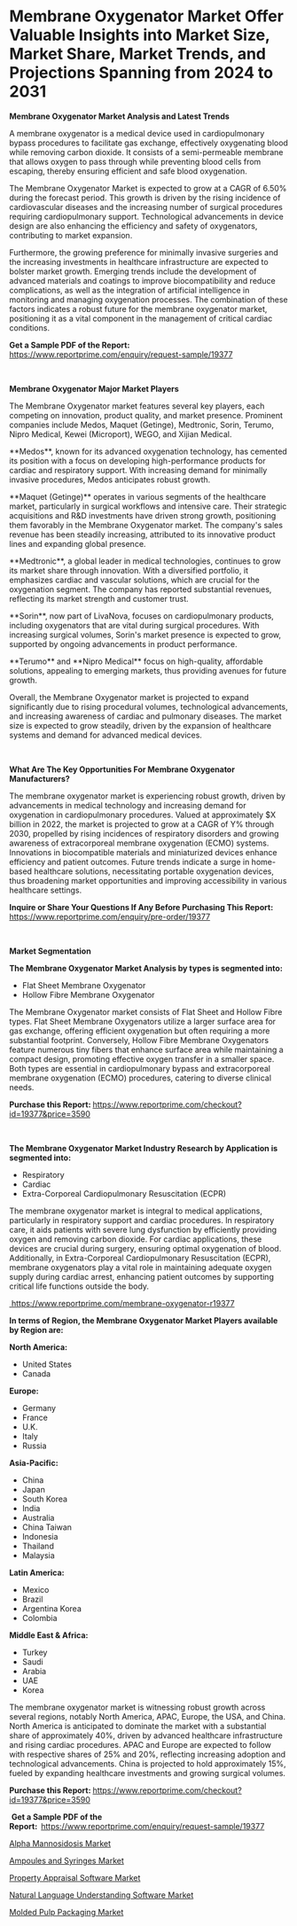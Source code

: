 <p><h1>Membrane Oxygenator Market Offer Valuable Insights into Market Size, Market Share, Market Trends, and Projections Spanning from 2024 to 2031</h1></p><p><strong>Membrane Oxygenator Market Analysis and Latest Trends</strong></p>
<p><p>A membrane oxygenator is a medical device used in cardiopulmonary bypass procedures to facilitate gas exchange, effectively oxygenating blood while removing carbon dioxide. It consists of a semi-permeable membrane that allows oxygen to pass through while preventing blood cells from escaping, thereby ensuring efficient and safe blood oxygenation. </p><p>The Membrane Oxygenator Market is expected to grow at a CAGR of 6.50% during the forecast period. This growth is driven by the rising incidence of cardiovascular diseases and the increasing number of surgical procedures requiring cardiopulmonary support. Technological advancements in device design are also enhancing the efficiency and safety of oxygenators, contributing to market expansion. </p><p>Furthermore, the growing preference for minimally invasive surgeries and the increasing investments in healthcare infrastructure are expected to bolster market growth. Emerging trends include the development of advanced materials and coatings to improve biocompatibility and reduce complications, as well as the integration of artificial intelligence in monitoring and managing oxygenation processes. The combination of these factors indicates a robust future for the membrane oxygenator market, positioning it as a vital component in the management of critical cardiac conditions.</p></p>
<p><strong>Get a Sample PDF of the Report:&nbsp;</strong> <a href="https://www.reportprime.com/enquiry/request-sample/19377?utm_campaign=1126&utm_medium=2&utm_source=Github&utm_content=ia&utm_term=23112024&utm_id=membrane-oxygenator">https://www.reportprime.com/enquiry/request-sample/19377</a></p>
<p>&nbsp;</p>
<p><strong>Membrane Oxygenator Major Market Players</strong></p>
<p><p>The Membrane Oxygenator market features several key players, each competing on innovation, product quality, and market presence. Prominent companies include Medos, Maquet (Getinge), Medtronic, Sorin, Terumo, Nipro Medical, Kewei (Microport), WEGO, and Xijian Medical.</p><p>**Medos**, known for its advanced oxygenation technology, has cemented its position with a focus on developing high-performance products for cardiac and respiratory support. With increasing demand for minimally invasive procedures, Medos anticipates robust growth.</p><p>**Maquet (Getinge)** operates in various segments of the healthcare market, particularly in surgical workflows and intensive care. Their strategic acquisitions and R&D investments have driven strong growth, positioning them favorably in the Membrane Oxygenator market. The company's sales revenue has been steadily increasing, attributed to its innovative product lines and expanding global presence.</p><p>**Medtronic**, a global leader in medical technologies, continues to grow its market share through innovation. With a diversified portfolio, it emphasizes cardiac and vascular solutions, which are crucial for the oxygenation segment. The company has reported substantial revenues, reflecting its market strength and customer trust.</p><p>**Sorin**, now part of LivaNova, focuses on cardiopulmonary products, including oxygenators that are vital during surgical procedures. With increasing surgical volumes, Sorin's market presence is expected to grow, supported by ongoing advancements in product performance.</p><p>**Terumo** and **Nipro Medical** focus on high-quality, affordable solutions, appealing to emerging markets, thus providing avenues for future growth. </p><p>Overall, the Membrane Oxygenator market is projected to expand significantly due to rising procedural volumes, technological advancements, and increasing awareness of cardiac and pulmonary diseases. The market size is expected to grow steadily, driven by the expansion of healthcare systems and demand for advanced medical devices.</p></p>
<p>&nbsp;</p>
<p><strong>What Are The Key Opportunities For Membrane Oxygenator Manufacturers?</strong></p>
<p><p>The membrane oxygenator market is experiencing robust growth, driven by advancements in medical technology and increasing demand for oxygenation in cardiopulmonary procedures. Valued at approximately $X billion in 2022, the market is projected to grow at a CAGR of Y% through 2030, propelled by rising incidences of respiratory disorders and growing awareness of extracorporeal membrane oxygenation (ECMO) systems. Innovations in biocompatible materials and miniaturized devices enhance efficiency and patient outcomes. Future trends indicate a surge in home-based healthcare solutions, necessitating portable oxygenation devices, thus broadening market opportunities and improving accessibility in various healthcare settings.</p></p>
<p><strong>Inquire or Share Your Questions If Any Before Purchasing This Report:</strong> <a href="https://www.reportprime.com/enquiry/pre-order/19377?utm_campaign=1126&utm_medium=2&utm_source=Github&utm_content=ia&utm_term=23112024&utm_id=membrane-oxygenator">https://www.reportprime.com/enquiry/pre-order/19377</a></p>
<p>&nbsp;</p>
<p><strong>Market Segmentation</strong></p>
<p><strong>The Membrane Oxygenator Market Analysis by types is segmented into:</strong></p>
<p><ul><li>Flat Sheet Membrane Oxygenator</li><li>Hollow Fibre Membrane Oxygenator</li></ul></p>
<p><p>The Membrane Oxygenator market consists of Flat Sheet and Hollow Fibre types. Flat Sheet Membrane Oxygenators utilize a larger surface area for gas exchange, offering efficient oxygenation but often requiring a more substantial footprint. Conversely, Hollow Fibre Membrane Oxygenators feature numerous tiny fibers that enhance surface area while maintaining a compact design, promoting effective oxygen transfer in a smaller space. Both types are essential in cardiopulmonary bypass and extracorporeal membrane oxygenation (ECMO) procedures, catering to diverse clinical needs.</p></p>
<p><strong>Purchase this Report:&nbsp;</strong><a href="https://www.reportprime.com/checkout?id=19377&price=3590&utm_campaign=1126&utm_medium=2&utm_source=Github&utm_content=ia&utm_term=23112024&utm_id=membrane-oxygenator">https://www.reportprime.com/checkout?id=19377&price=3590</a></p>
<p>&nbsp;</p>
<p><strong>The Membrane Oxygenator Market Industry Research by Application is segmented into:</strong></p>
<p><ul><li>Respiratory</li><li>Cardiac</li><li>Extra-Corporeal Cardiopulmonary Resuscitation (ECPR)</li></ul></p>
<p><p>The membrane oxygenator market is integral to medical applications, particularly in respiratory support and cardiac procedures. In respiratory care, it aids patients with severe lung dysfunction by efficiently providing oxygen and removing carbon dioxide. For cardiac applications, these devices are crucial during surgery, ensuring optimal oxygenation of blood. Additionally, in Extra-Corporeal Cardiopulmonary Resuscitation (ECPR), membrane oxygenators play a vital role in maintaining adequate oxygen supply during cardiac arrest, enhancing patient outcomes by supporting critical life functions outside the body.</p></p>
<p><a href="https://www.reportprime.com/membrane-oxygenator-r19377?utm_campaign=1126&utm_medium=2&utm_source=Github&utm_content=ia&utm_term=23112024&utm_id=membrane-oxygenator">&nbsp;https://www.reportprime.com/membrane-oxygenator-r19377</a></p>
<p><strong>In terms of Region, the Membrane Oxygenator Market Players available by Region are:</strong></p>
<p>
    <p> <strong> North America: </strong>
        <ul>
            <li>United States</li>
            <li>Canada</li>
        </ul>
        </p> 
    <p> <strong> Europe: </strong>
        <ul>
            <li>Germany</li>
            <li>France</li>
            <li>U.K.</li>
            <li>Italy</li>
            <li>Russia</li>
        </ul>
        </p> 
    <p> <strong> Asia-Pacific: </strong>
        <ul>
            <li>China</li>
            <li>Japan</li>
            <li>South Korea</li>
            <li>India</li>
            <li>Australia</li>
            <li>China Taiwan</li>
            <li>Indonesia</li>
            <li>Thailand</li>
            <li>Malaysia</li>
        </ul>
        </p> 
    <p> <strong> Latin America: </strong>
        <ul>
            <li>Mexico</li>
            <li>Brazil</li>
            <li>Argentina Korea</li>
            <li>Colombia</li>
        </ul>
        </p> 
    <p> <strong> Middle East & Africa: </strong>
        <ul>
            <li>Turkey</li>
            <li>Saudi</li>
            <li>Arabia</li>
            <li>UAE</li>
            <li>Korea</li>
        </ul>
    </p>
    </p>
<p><p>The membrane oxygenator market is witnessing robust growth across several regions, notably North America, APAC, Europe, the USA, and China. North America is anticipated to dominate the market with a substantial share of approximately 40%, driven by advanced healthcare infrastructure and rising cardiac procedures. APAC and Europe are expected to follow with respective shares of 25% and 20%, reflecting increasing adoption and technological advancements. China is projected to hold approximately 15%, fueled by expanding healthcare investments and growing surgical volumes.</p></p>
<p><strong>Purchase this Report: </strong><a href="https://www.reportprime.com/checkout?id=19377&price=3590&utm_campaign=1126&utm_medium=2&utm_source=Github&utm_content=ia&utm_term=23112024&utm_id=membrane-oxygenator">https://www.reportprime.com/checkout?id=19377&price=3590</a></p>
<p>&nbsp;<strong>Get a Sample PDF of the Report:&nbsp;&nbsp;</strong><a href="https://www.reportprime.com/enquiry/request-sample/19377?utm_campaign=1126&utm_medium=2&utm_source=Github&utm_content=ia&utm_term=23112024&utm_id=membrane-oxygenator">https://www.reportprime.com/enquiry/request-sample/19377</a></p>
<p><strong></strong></p>
<p><p><a href="https://www.linkedin.com/pulse/alpha-mannosidosis-market-growth-outlook-comprehensive-nw1ae?utm_campaign=1126&utm_medium=2&utm_source=Github&utm_content=ia&utm_term=23112024&utm_id=membrane-oxygenator">Alpha Mannosidosis Market</a></p><p><a href="https://www.linkedin.com/pulse/ampoules-syringes-market-research-report-provides-comprehensive-spxte?utm_campaign=1126&utm_medium=2&utm_source=Github&utm_content=ia&utm_term=23112024&utm_id=membrane-oxygenator">Ampoules and Syringes Market</a></p><p><a href="https://issuu.com/reportprime-2/docs/property-appraisal-software-market-_acb325651960e4?utm_campaign=1126&utm_medium=2&utm_source=Github&utm_content=ia&utm_term=23112024&utm_id=membrane-oxygenator">Property Appraisal Software Market</a></p><p><a href="https://issuu.com/reportprime-2/docs/natural-language-understanding-soft_abdf69d205e2e9?utm_campaign=1126&utm_medium=2&utm_source=Github&utm_content=ia&utm_term=23112024&utm_id=membrane-oxygenator">Natural Language Understanding Software Market</a></p><p><a href="https://www.linkedin.com/pulse/molded-pulp-packaging-market-research-report-shows-impressive-uc7ee?utm_campaign=1126&utm_medium=2&utm_source=Github&utm_content=ia&utm_term=23112024&utm_id=membrane-oxygenator">Molded Pulp Packaging Market</a></p></p>